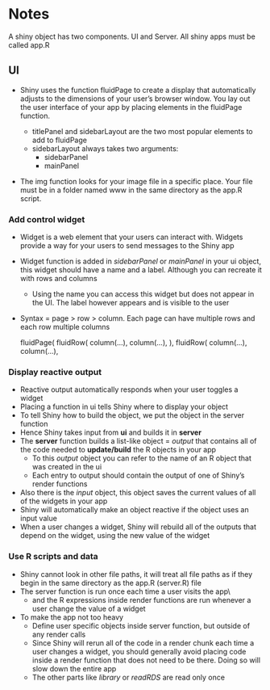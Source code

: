 # Notes
A shiny object has two components. UI and Server. All shiny apps must be called app.R
## UI 
* Shiny uses the function fluidPage to create a display that automatically adjusts to the dimensions of your user’s browser window. You lay out the user interface of your app by placing elements in the fluidPage function.

	* titlePanel and sidebarLayout are the two most popular elements to add to fluidPage
	* sidebarLayout always takes two arguments:
		* sidebarPanel 
		* mainPanel 
* The img function looks for your image file in a specific place. Your file must be in a folder named www in the same directory as the app.R script.		

### Add control widget
* Widget is a web element that your users can interact with. Widgets provide a way for your users to send messages to the Shiny app
* Widget function is added in _sidebarPanel_ or _mainPanel_ in your ui object, this widget should have a name and a label. Although you can recreate it with rows and columns
	* Using the name you can access this widget but does not appear in the UI. The label however appears and is visible to the user
* Syntax = page > row > column. Each page can have multiple rows and each row multiple columns

	fluidPage(
		fluidRow(
			column(...),
			column(...),
				),
		fluidRow(
			column(...),
			column(...),


### Display reactive output
* Reactive output automatically responds when your user toggles a widget
* Placing a function in ui tells Shiny where to display your object
* To tell Shiny how to build the object, we put the object in the server function
* Hence Shiny takes input from __ui__ and builds it in __server__
* The __server__ function builds a list-like object = _output_ that contains all of the code needed to __update/build__ the R objects in your app
	* To this _output_ object you can refer to the name of an R object that was created in the ui
	* Each entry to output should contain the output of one of Shiny’s render functions
* Also there is the _input_ object, this object saves the current values of all of the widgets in your app
* Shiny will automatically make an object reactive if the object uses an input value
* When a user changes a widget, Shiny will rebuild all of the outputs that depend on the widget, using the new value of the widget 
### Use R scripts and data
* Shiny cannot look in other file paths, it will treat all file paths as if they begin in the same directory as the app.R (server.R) file
* The server function is run once each time a user visits the app\
	* and the R expressions inside render functions are run whenever a user change the value of a widget
* To make the app not too heavy
	* Define user specific objects inside server function, but outside of any render calls	
	* Since Shiny will rerun all of the code in a render chunk each time a user changes a widget, you should generally avoid placing code inside a render function that does not need to be there. Doing so will slow down the entire app
	* The other parts like _library_ or _readRDS_ are read only once
	


